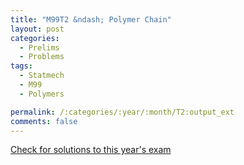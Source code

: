 ```yaml
---
title: "M99T2 &ndash; Polymer Chain"
layout: post
categories:
  - Prelims
  - Problems
tags:
  - Statmech
  - M99
  - Polymers

permalink: /:categories/:year/:month/T2:output_ext
comments: false
---
```

<object data="1999M2T.pdf" type="application/pdf" width="100%" height="500"></object>
<div class="message"><a href='https://princetonprelim.com/prelim/3/'>Check for solutions to this year's exam</a></div>